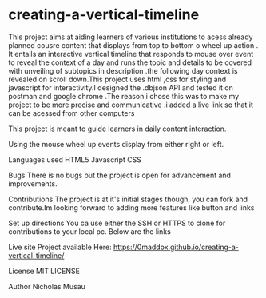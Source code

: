 # creating-a-vertical-timeline

This project  aims at aiding learners of various institutions to acess already planned cousre content that displays from top to bottom o wheel up action . It entails an interactive vertical timeline that responds to mouse over event to reveal the context of a day and runs the topic and details to be covered with unveiling of subtopics in description .the following day context is revealed on scroll down.This project uses html ,css for styling  and javascript for interactivity.I designed the .dbjson API and tested it on postman and google chrome .The reason i chose this was to make my project to be more precise and communicative .i added a live link so that it can be acessed from other computers

This project is meant to guide learners in daily content interaction.

Using the mouse wheel up events display from either right or left.

Languages used
HTML5 Javascript CSS

Bugs
There is no bugs but the project is open for advancement and improvements.

Contributions
The project is at it's initial stages though, you can fork and contribute.Im looking forward to adding more features like button and links

Set up directions
You ca use either the SSH or HTTPS to clone for contributions to your local pc. Below are the links



Live site
Project available Here: https://0maddox.github.io/creating-a-vertical-timeline/

License
MIT LICENSE

Author
Nicholas Musau